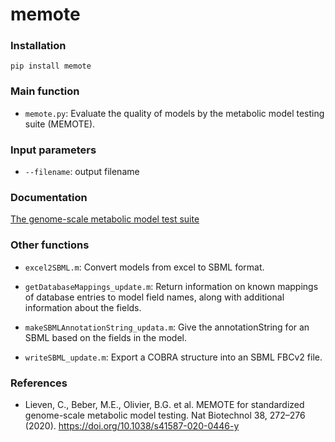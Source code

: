 # memote



### Installation
```
pip install memote
```

### Main function

- `memote.py`:  Evaluate the quality of models by the metabolic model testing suite (MEMOTE).

### Input parameters
- `--filename`: output filename 


### Documentation
[The genome-scale metabolic model test suite](https://memote.readthedocs.io/)


### Other functions

- `excel2SBML.m`: Convert models from excel to SBML format.

- `getDatabaseMappings_update.m`: Return information on known mappings of database entries to model field names, along with additional information about the  fields.

- `makeSBMLAnnotationString_updata.m`: Give the annotationString for an SBML based on the fields in the model.

- `writeSBML_update.m`: Export a COBRA structure into an SBML FBCv2 file. 



### References

- Lieven, C., Beber, M.E., Olivier, B.G. et al. MEMOTE for standardized genome-scale metabolic model testing. Nat Biotechnol 38, 272–276 (2020). https://doi.org/10.1038/s41587-020-0446-y